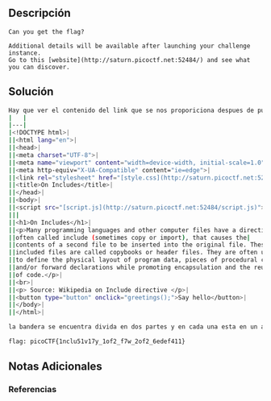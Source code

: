 ## Descripción 
```
Can you get the flag?

Additional details will be available after launching your challenge instance.
Go to this [website](http://saturn.picoctf.net:52484/) and see what you can discover.
```
[](https://github.com/armandoportillo0101/Seguridad-de-Redes/blob/main/Plantilla.md#objetivo)
## Solución
```bash
Hay que ver el contenido del link que se nos proporiciona despues de pulsar el boton de launch instance, nos aparecerá una pagina con x informacion. Tienes que ver el codigo fuente de dicha fuente: 
|   |
|---|
|<!DOCTYPE html>|
||<html lang="en">|
||<head>|
||<meta charset="UTF-8">|
||<meta name="viewport" content="width=device-width, initial-scale=1.0">|
||<meta http-equiv="X-UA-Compatible" content="ie=edge">|
||<link rel="stylesheet" href="[style.css](http://saturn.picoctf.net:52484/style.css)">|
||<title>On Includes</title>|
||</head>|
||<body>|
||<script src="[script.js](http://saturn.picoctf.net:52484/script.js)"></script>|
|||
||<h1>On Includes</h1>|
||<p>Many programming languages and other computer files have a directive,|
||often called include (sometimes copy or import), that causes the|
||contents of a second file to be inserted into the original file. These|
||included files are called copybooks or header files. They are often used|
||to define the physical layout of program data, pieces of procedural code|
||and/or forward declarations while promoting encapsulation and the reuse|
||of code.</p>|
||<br>|
||<p> Source: Wikipedia on Include directive </p>|
||<button type="button" onclick="greetings();">Say hello</button>|
||</body>|
||</html>|

la bandera se encuentra divida en dos partes y en cada una esta en un archivo diferente, la primera parte está en [style.css] y la segunda está en [script.js]

flag: picoCTF{1nclu51v17y_1of2_f7w_2of2_6edef411}
```
[](https://github.com/armandoportillo0101/Seguridad-de-Redes/blob/main/Plantilla.md#soluci%C3%B3n)

## Notas Adicionales

[](https://github.com/armandoportillo0101/Seguridad-de-Redes/blob/main/Plantilla.md#notas-adicionales)

### Referencias